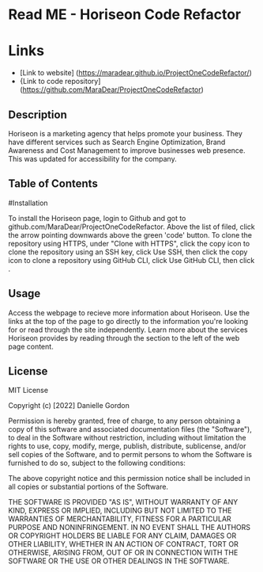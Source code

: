 # Read ME - Horiseon Code Refactor 

# Links

* [Link to website] (https://maradear.github.io/ProjectOneCodeRefactor/)
* {Link to code repository] (https://github.com/MaraDear/ProjectOneCodeRefactor)

## Description

Horiseon is a marketing agency that helps promote your business. They have different services such as Search Engine Optimization, Brand Awareness and Cost Management to improve businesses web presence. This was updated for accessibility for the company.

## Table of Contents

#Installation

To install the Horiseon page, login to Github and got to github.com/MaraDear/ProjectOneCodeRefactor. Above the list of filed, click the arrow pointing downwards above the green 'code' button. To clone the repository using HTTPS, under "Clone with HTTPS", click the copy icon to clone the repository using an SSH key, click Use SSH, then click the copy icon to clone a repository using GitHub CLI, click Use GitHub CLI, then click .

## Usage

Access the webpage to recieve more information about Horiseon. Use the links at the top of the page to go directly to the information you're looking for or read through the site independently. Learn more about the services Horiseon provides by reading through the section to the left of the web page content.

## License
MIT License

Copyright (c) [2022] Danielle Gordon

Permission is hereby granted, free of charge, to any person obtaining a copy of this software and associated documentation files (the "Software"), to deal in the Software without restriction, including without limitation the rights to use, copy, modify, merge, publish, distribute, sublicense, and/or sell copies of the Software, and to permit persons to whom the Software is furnished to do so, subject to the following conditions:

The above copyright notice and this permission notice shall be included in all copies or substantial portions of the Software.

THE SOFTWARE IS PROVIDED "AS IS", WITHOUT WARRANTY OF ANY KIND, EXPRESS OR IMPLIED, INCLUDING BUT NOT LIMITED TO THE WARRANTIES OF MERCHANTABILITY, FITNESS FOR A PARTICULAR PURPOSE AND NONINFRINGEMENT. IN NO EVENT SHALL THE AUTHORS OR COPYRIGHT HOLDERS BE LIABLE FOR ANY CLAIM, DAMAGES OR OTHER LIABILITY, WHETHER IN AN ACTION OF CONTRACT, TORT OR OTHERWISE, ARISING FROM, OUT OF OR IN CONNECTION WITH THE SOFTWARE OR THE USE OR OTHER DEALINGS IN THE SOFTWARE.
                           
